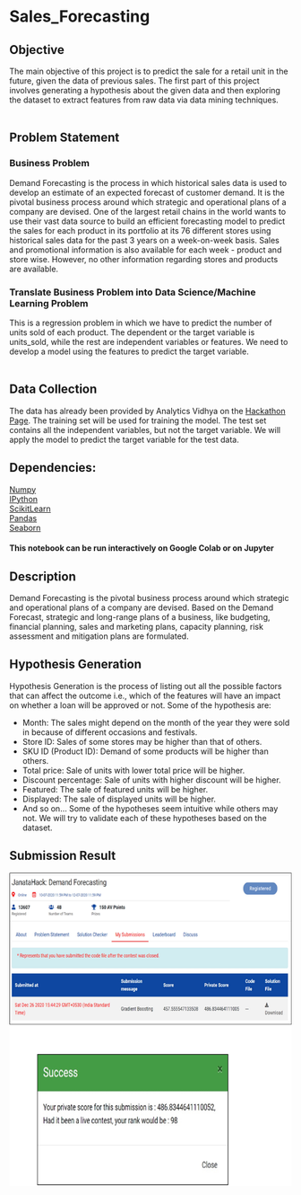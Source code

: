 # Sales_Forecasting
## Objective
The main objective of this project is to predict the sale for a retail unit in the future, given the data of previous sales. The first part of this project involves generating a hypothesis about the given data and then exploring the dataset to extract features from raw data via data mining techniques.<br/><br/>

## Problem Statement
### Business Problem
Demand Forecasting is the process in which historical sales data is used to develop an estimate of an expected forecast of customer demand. It is the pivotal business process around which strategic and operational plans of a company are devised. One of the largest retail chains in the world wants to use their vast data source to build an efficient forecasting model to predict the sales for each product in its portfolio at its 76 different stores using historical sales data for the past 3 years on a week-on-week basis. Sales and promotional information is also available for each week - product and store wise. However, no other information regarding stores and products are available. <br/>
### Translate Business Problem into Data Science/Machine Learning Problem
This is a regression problem in which we have to predict the number of units sold of each product. The dependent or the target variable is units_sold, while the rest are independent variables or features. We need to develop a model using the features to predict the target variable.<br/><br/>

## Data Collection
The data has already been provided by Analytics Vidhya on the [Hackathon Page](https://datahack.analyticsvidhya.com/contest/janatahack-demand-forecasting/). The training set will be used for training the model. The test set contains all the independent variables, but not the target variable. We will apply the model to predict the target variable for the test data.

## Dependencies:
[Numpy](https://numpy.org/)<br/>
[IPython](https://ipython.org/)<br/>
[ScikitLearn](https://scikit-learn.org/stable/)<br/>
[Pandas](https://pandas.pydata.org/)<br/>
[Seaborn](https://seaborn.pydata.org/)<br/>

#### This notebook can be run interactively on Google Colab or on Jupyter

## Description
Demand Forecasting is the pivotal business process around which strategic and operational plans of a company are devised. Based on the Demand Forecast, strategic and long-range plans of a business, like budgeting, financial planning, sales and marketing plans, capacity planning, risk assessment and mitigation plans are formulated.
## Hypothesis Generation
Hypothesis Generation is the process of listing out all the possible factors that can affect the outcome i.e., which of the features will have an impact on whether a loan will be approved or not. Some of the hypothesis are:
- Month: The sales might depend on the month of the year they were sold in because of different occasions and festivals.
-	Store ID: Sales of some stores may be higher than that of others.
-	SKU ID (Product ID): Demand of some products will be higher than others.
-	Total price: Sale of units with lower total price will be higher.
-	Discount percentage: Sale of units with higher discount will be higher.
-	Featured: The sale of featured units will be higher.
-	Displayed: The sale of displayed units will be higher.
-	And so on…
Some of the hypotheses seem intuitive while others may not. We will try to validate each of these hypotheses based on the dataset. 

## Submission Result
![Result](Result.jpg)


